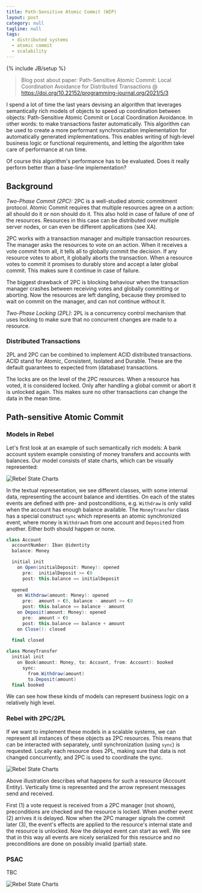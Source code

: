 ```yaml
---
title: Path-Sensitive Atomic Commit (WIP)
layout: post
category: null
tagline: null
tags:
  - distributed systems
  - atomic commit
  - scalability
---
```


{% include JB/setup %}

> Blog post about paper: Path-Sensitive Atomic Commit: Local Coordination Avoidance for Distributed Transactions @ https://doi.org/10.22152/programming-journal.org/2021/5/3


I spend a lot of time the last years devising an algorithm that leverages semantically rich models of objects to speed up coordination between objects: Path-Sensitive Atomic Commit or Local Coordination Avoidance. 
In other words: to make transactions faster automatically.
This algorithm can be used to create a more performant synchronization implementation for automatically generated implementations. This enables writing of high-level business logic or functional requirements, and letting the algorithm take care of performance at run time.

Of course this algorithm's performance has to be evaluated.
Does it really perform better than a base-line implementation?

## Background

_Two-Phase Commit (2PC):_
2PC is a well-studied atomic commitment protocol. Atomic Commit requires that multiple resources agree on a action: all should do it or non should do it. This also hold in case of failure of one of the resources.
Resources in this case can be distributed over multiple server nodes, or can even be different applications (see XA).

2PC works with a transaction manager and multiple transaction resources. The manager asks the resources to vote on an action. When it receives a vote commit from all, it tells all to globally commit the decision. If any resource votes to abort, it globally aborts the transaction. 
When a resource votes to commit it promises to durably store and accept a later global commit. This makes sure it continue in case of failure.

The biggest drawback of 2PC is blocking behaviour when the transaction manager crashes between receiving votes and globally committing or aborting. Now the resources are left dangling, because they promised to wait on commit on the manager, and can not continue without it.

_Two-Phase Locking (2PL)_:
2PL is a concurrency control mechanism that uses locking to make sure that no concurrent changes are made to a resource.

### Distributed Transactions

2PL and 2PC can be combined to implement ACID distributed transactions. ACID stand for Atomic, Consistent, Isolated and Durable. These are the default guarantees to expected from (database) transactions.

The locks are on the level of the 2PC resources. When a resource has voted, it is considered locked. Only after handling a global commit or abort it is unlocked again. This makes sure no other transactions can change the data in the mean time.

## Path-sensitive Atomic Commit

### Models in Rebel

Let's first look at an example of such semantically rich models: A bank account system example consisting of money transfers and accounts with balances.
Our model consists of state charts, which can be visually represented:

![Rebel State Charts](../assets/images/progamming-state-charts.svg)

In the textual representation, we see different classes, with some internal data, representing the account balance and identities. On each of the states events are defined with pre- and postconditions, e.g. `Withdraw` is only valid when the account has enough balance available. 
The `MoneyTransfer` class has a special construct `sync` which represents an atomic synchronized event, where money is `Withdraw`n from one account and `Deposit`ed from another. Either both should happen or none.

```scala
class Account
  accountNumber: Iban @identity
  balance: Money

  initial init   
    on Open(initialDeposit: Money): opened
      pre:  initialDeposit >= €0
      post: this.balance == initialDeposit
      
  opened
    on Withdraw(amount: Money): opened
      pre:  amount > €0, balance - amount >= €0
      post: this.balance == balance - amount
    on Deposit(amount: Money): opened
      pre:  amount > €0
      post: this.balance == balance + amount
    on Close(): closed
    
  final closed

class MoneyTransfer
  initial init
    on Book(amount: Money, to: Account, from: Account): booked
      sync:
        from.Withdraw(amount)
        to.Deposit(amount)
  final booked  
```

We can see how these kinds of models can represent business logic on a relatively high level.

### Rebel with 2PC/2PL

If we want to implement these models in a scalable systems, we can represent all instances of these objects as 2PC resources. This means that can be interacted with separately, until synchronization (using `sync`) is requested. Locally each resource does 2PL, making sure that data is not changed concurrently, and 2PC is used to coordinate the sync.

![Rebel State Charts](../assets/images/programming-PSAC-2pc.svg)

Above illustration describes what happens for such a resource (Account Entity). Vertically time is represented and the arrow represent messages send and received.

First (1) a vote request is received from a 2PC manager (not shown), preconditions are checked and the resource is locked. When another event (2) arrives it is delayed. Now when the 2PC manager signals the commit later (3), the event's effects are applied to the resource's internal state and the resource is unlocked.
Now the delayed event can start as well. 
We see that in this way all events are nicely serialized for this resource and no preconditions are done on possibly invalid (partial) state.

### PSAC

TBC

![Rebel State Charts](../assets/images/programming-PSAC-psac.svg)
